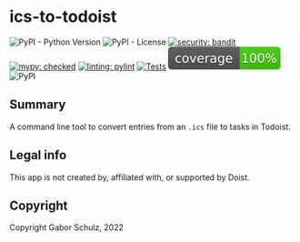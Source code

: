 # ics-to-todoist

![PyPI - Python Version](https://img.shields.io/pypi/pyversions/ics-to-todoist?color=red)
![PyPI - License](https://img.shields.io/pypi/l/ics-to-todoist)
[![security: bandit](https://img.shields.io/badge/security-bandit-yellow.svg)](https://github.com/PyCQA/bandit)
[![mypy: checked](https://img.shields.io/badge/mypy-checked-blue)](http://mypy-lang.org)
[![linting: pylint](https://img.shields.io/badge/linting-pylint-yellowgreen)](https://github.com/PyCQA/pylint)
[![Tests](https://github.com/gaborschulz/ics-to-todoist/actions/workflows/pytest.yml/badge.svg)](https://github.com/gaborschulz/ics-to-todoist/actions/workflows/pytest.yml)
[![Coverage](https://raw.githubusercontent.com/gaborschulz/ics-to-todoist/main/coverage.svg)](https://github.com/gaborschulz/ics-to-todoist)
![PyPI](https://img.shields.io/pypi/v/ics-to-todoist)

## Summary

A command line tool to convert entries from an `.ics` file to tasks in Todoist.

## Legal info

This app is not created by, affiliated with, or supported by Doist.

## Copyright

Copyright Gabor Schulz, 2022
